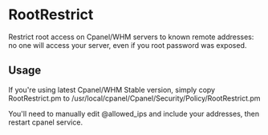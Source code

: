 RootRestrict
============


Restrict root access on Cpanel/WHM servers to known remote addresses:
no one will access your server, even if you root password was exposed.

Usage
-----

If you're using latest Cpanel/WHM Stable version, simply copy RootRestrict.pm
to /usr/local/cpanel/Cpanel/Security/Policy/RootRestrict.pm

You'll need to manually edit @allowed_ips and include your addresses, then
restart cpanel service.


